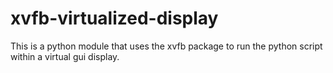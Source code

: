 # xvfb-virtualized-display
This is a python module that uses the xvfb package to run the python script within a virtual gui display.
